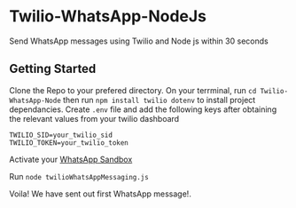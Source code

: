 # Twilio-WhatsApp-NodeJs
Send WhatsApp messages using Twilio and Node js within 30 seconds

## Getting Started

Clone the Repo to your prefered directory. 
On your terrminal, run `cd Twilio-WhatsApp-Node` then 
run `npm install twilio dotenv` to install project dependancies.
Create `.env` file and add the following keys after obtaining the relevant values from your twilio dashboard
```
TWILIO_SID=your_twilio_sid
TWILIO_TOKEN=your_twilio_token
```
Activate your [WhatsApp Sandbox](https://www.twilio.com/blog/2018/08/twilio-whatsapp-api.html)

Run `node twilioWhatsAppMessaging.js`

Voila! We have sent out first WhatsApp message!. 
